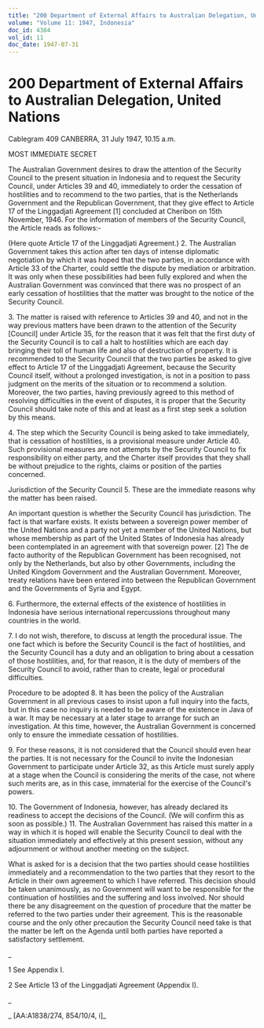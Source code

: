 ```yaml
---
title: "200 Department of External Affairs to Australian Delegation, United Nations"
volume: "Volume 11: 1947, Indonesia"
doc_id: 4384
vol_id: 11
doc_date: 1947-07-31
---
```


# 200 Department of External Affairs to Australian Delegation, United Nations

Cablegram 409 CANBERRA, 31 July 1947, 10.15 a.m.

MOST IMMEDIATE SECRET

The Australian Government desires to draw the attention of the Security Council to the present situation in Indonesia and to request the Security Council, under Articles 39 and 40, immediately to order the cessation of hostilities and to recommend to the two parties, that is the Netherlands Government and the Republican Government, that they give effect to Article 17 of the Linggadjati Agreement [1] concluded at Cheribon on 15th November, 1946. For the information of members of the Security Council, the Article reads as follows:-

(Here quote Article 17 of the Linggadjati Agreement.) 2. The Australian Government takes this action after ten days of intense diplomatic negotiation by which it was hoped that the two parties, in accordance with Article 33 of the Charter, could settle the dispute by mediation or arbitration. It was only when these possibilities had been fully explored and when the Australian Government was convinced that there was no prospect of an early cessation of hostilities that the matter was brought to the notice of the Security Council.

3\. The matter is raised with reference to Articles 39 and 40, and not in the way previous matters have been drawn to the attention of the Security [Council] under Article 35, for the reason that it was felt that the first duty of the Security Council is to call a halt to hostilities which are each day bringing their toll of human life and also of destruction of property. It is recommended to the Security Council that the two parties be asked to give effect to Article 17 of the Linggadjati Agreement, because the Security Council itself, without a prolonged investigation, is not in a position to pass judgment on the merits of the situation or to recommend a solution. Moreover, the two parties, having previously agreed to this method of resolving difficulties in the event of disputes, it is proper that the Security Council should take note of this and at least as a first step seek a solution by this means.

4\. The step which the Security Council is being asked to take immediately, that is cessation of hostilities, is a provisional measure under Article 40. Such provisional measures are not attempts by the Security Council to fix responsibility on either party, and the Charter itself provides that they shall be without prejudice to the rights, claims or position of the parties concerned.

Jurisdiction of the Security Council 5. These are the immediate reasons why the matter has been raised.

An important question is whether the Security Council has jurisdiction. The fact is that warfare exists. It exists between a sovereign power member of the United Nations and a party not yet a member of the United Nations, but whose membership as part of the United States of Indonesia has already been contemplated in an agreement with that sovereign power. [2] The de facto authority of the Republican Government has been recognised, not only by the Netherlands, but also by other Governments, including the United Kingdom Government and the Australian Government. Moreover, treaty relations have been entered into between the Republican Government and the Governments of Syria and Egypt.

6\. Furthermore, the external effects of the existence of hostilities in Indonesia have serious international repercussions throughout many countries in the world.

7\. I do not wish, therefore, to discuss at length the procedural issue. The one fact which is before the Security Council is the fact of hostilities, and the Security Council has a duty and an obligation to bring about a cessation of those hostilities, and, for that reason, it is the duty of members of the Security Council to avoid, rather than to create, legal or procedural difficulties.

Procedure to be adopted 8. It has been the policy of the Australian Government in all previous cases to insist upon a full inquiry into the facts, but in this case no inquiry is needed to be aware of the existence in Java of a war. It may be necessary at a later stage to arrange for such an investigation. At this time, however, the Australian Government is concerned only to ensure the immediate cessation of hostilities.

9\. For these reasons, it is not considered that the Council should even hear the parties. It is not necessary for the Council to invite the Indonesian Government to participate under Article 32, as this Article must surely apply at a stage when the Council is considering the merits of the case, not where such merits are, as in this case, immaterial for the exercise of the Council's powers.

10\. The Government of Indonesia, however, has already declared its readiness to accept the decisions of the Council. (We will confirm this as soon as possible.) 11. The Australian Government has raised this matter in a way in which it is hoped will enable the Security Council to deal with the situation immediately and effectively at this present session, without any adjournment or without another meeting on the subject.

What is asked for is a decision that the two parties should cease hostilities immediately and a recommendation to the two parties that they resort to the Article in their own agreement to which I have referred. This decision should be taken unanimously, as no Government will want to be responsible for the continuation of hostilities and the suffering and loss involved. Nor should there be any disagreement on the question of procedure that the matter be referred to the two parties under their agreement. This is the reasonable course and the only other precaution the Security Council need take is that the matter be left on the Agenda until both parties have reported a satisfactory settlement.

_

1 See Appendix I.

2 See Article 13 of the Linggadjati Agreement (Appendix I).

_

_ [AA:A1838/274, 854/10/4, i]_
